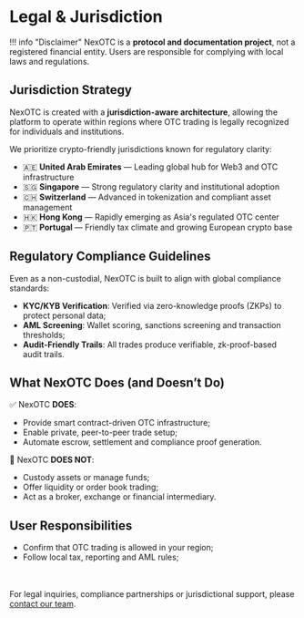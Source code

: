 # Legal & Jurisdiction

!!! info "Disclaimer"
    NexOTC is a **protocol and documentation project**, not a registered financial entity. Users are responsible for complying with local laws and regulations.

## Jurisdiction Strategy

NexOTC is created with a **jurisdiction-aware architecture**, allowing the platform to operate within regions where OTC trading is legally recognized for individuals and institutions.

We prioritize crypto-friendly jurisdictions known for regulatory clarity:

- 🇦🇪 **United Arab Emirates** — Leading global hub for Web3 and OTC infrastructure
- 🇸🇬 **Singapore** — Strong regulatory clarity and institutional adoption
- 🇨🇭 **Switzerland** — Advanced in tokenization and compliant asset management
- 🇭🇰 **Hong Kong** — Rapidly emerging as Asia's regulated OTC center
- 🇵🇹 **Portugal** — Friendly tax climate and growing European crypto base

## Regulatory Compliance Guidelines

Even as a non-custodial, NexOTC is built to align with global compliance standards:

- **KYC/KYB Verification**: Verified via zero-knowledge proofs (ZKPs) to protect personal data;
- **AML Screening**: Wallet scoring, sanctions screening and transaction thresholds;
- **Audit-Friendly Trails**: All trades produce verifiable, zk-proof-based audit trails.

## What NexOTC Does (and Doesn’t Do)

✅ NexOTC **DOES**:

- Provide smart contract-driven OTC infrastructure;
- Enable private, peer-to-peer trade setup;
- Automate escrow, settlement and compliance proof generation.

🚫 NexOTC **DOES NOT**:

- Custody assets or manage funds;
- Offer liquidity or order book trading;
- Act as a broker, exchange or financial intermediary.

## User Responsibilities

- Confirm that OTC trading is allowed in your region;
- Follow local tax, reporting and AML rules;

<br><br>
For legal inquiries, compliance partnerships or jurisdictional support, please [contact our team](mailto:legal@nexotc.io).

